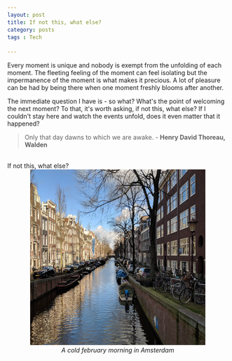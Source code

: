 ```yaml
---
layout: post
title: If not this, what else?
category: posts
tags : Tech

---
```


Every moment is unique and nobody is exempt from the  unfolding of each moment. The fleeting feeling of the moment can  feel isolating but the impermanence of the moment is what makes it precious. A lot of pleasure can be had by being there when one moment freshly blooms after another.

The immediate question I have is - so what? What's the point of welcoming the next moment? To that, it's worth asking, if not this, what else? If I couldn't stay here and watch the events unfold, does it even matter that it happened? 

<blockquote>
Only that day dawns to which we are awake. - <b> Henry David Thoreau, Walden </b>
</blockquote>
<br>
If not this, what else? 

<center>
<img src="/images/blog/moment/amsterdam.jpg" width="400" height="400"/>
<br>
<i> A cold february morning in Amsterdam </i>
</center> 

<br>


